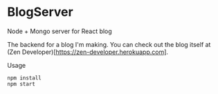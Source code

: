 # BlogServer
Node + Mongo server for React blog

The backend for a blog I'm making. You can check out the blog itself at (Zen Developer)[https://zen-developer.herokuapp.com].

Usage
```
npm install
npm start
```
